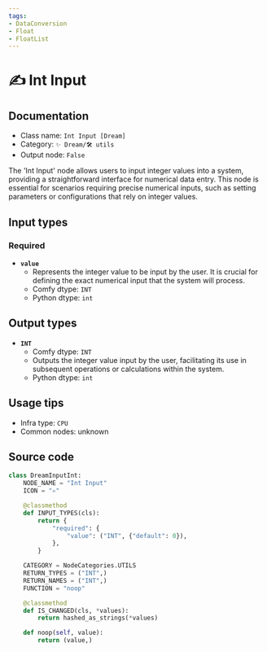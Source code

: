 ```yaml
---
tags:
- DataConversion
- Float
- FloatList
---
```


# ✍ Int Input
## Documentation
- Class name: `Int Input [Dream]`
- Category: `✨ Dream/🛠 utils`
- Output node: `False`

The 'Int Input' node allows users to input integer values into a system, providing a straightforward interface for numerical data entry. This node is essential for scenarios requiring precise numerical inputs, such as setting parameters or configurations that rely on integer values.
## Input types
### Required
- **`value`**
    - Represents the integer value to be input by the user. It is crucial for defining the exact numerical input that the system will process.
    - Comfy dtype: `INT`
    - Python dtype: `int`
## Output types
- **`INT`**
    - Comfy dtype: `INT`
    - Outputs the integer value input by the user, facilitating its use in subsequent operations or calculations within the system.
    - Python dtype: `int`
## Usage tips
- Infra type: `CPU`
- Common nodes: unknown


## Source code
```python
class DreamInputInt:
    NODE_NAME = "Int Input"
    ICON = "✍"

    @classmethod
    def INPUT_TYPES(cls):
        return {
            "required": {
                "value": ("INT", {"default": 0}),
            },
        }

    CATEGORY = NodeCategories.UTILS
    RETURN_TYPES = ("INT",)
    RETURN_NAMES = ("INT",)
    FUNCTION = "noop"

    @classmethod
    def IS_CHANGED(cls, *values):
        return hashed_as_strings(*values)

    def noop(self, value):
        return (value,)

```
